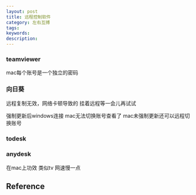 ```yaml
---
layout: post
title: 远程控制软件
category: 左右互搏
tags: 
keywords: 
description: 
---
```



### teamviewer

mac每个账号是一个独立的密码

### 向日葵

远程复制无效，网络卡顿导致的 挂着远程等一会儿再试试

强制更新后windows连接 mac无法切换账号查看了
mac未强制更新还可以远程切换账号

### todesk

### anydesk

在mac上功效 类似tv 网速慢一点

## Reference

